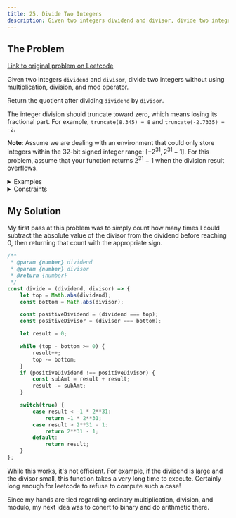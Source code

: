 ```yaml
---
title: 25. Divide Two Integers
description: Given two integers dividend and divisor, divide two integers without using multiplication, division, and mod operator. Return the quotient after dividing dividend by divisor.
---
```


## The Problem

[Link to original problem on Leetcode](https://leetcode.com/problems/divide-two-integers/)

Given two integers `dividend` and `divisor`, divide two integers without using multiplication, division, and mod operator.

Return the quotient after dividing `dividend` by `divisor`.

The integer division should truncate toward zero, which means losing its fractional part. For example, `truncate(8.345) = 8` and `truncate(-2.7335) = -2`.

**Note**: Assume we are dealing with an environment that could only store integers within the 32-bit signed integer range: $[−2^{31}, 2^{31}−1]$. For this problem, assume that your function returns 2<sup>31</sup>&nbsp;−&nbsp;1 when the division result overflows.

<details>
<summary>Examples</summary>

Example 1:
```
Input: dividend = 10, divisor = 3
Output: 3
Explanation: 10/3 = truncate(3.33333..) = 3.
```

Example 2:
```
Input: dividend = 7, divisor = -3
Output: -2
Explanation: 7/-3 = truncate(-2.33333..) = -2.
```

Example 3:
```
Input: dividend = 0, divisor = 1
Output: 0
```

Example 4:
```
Input: dividend = 1, divisor = 1
Output: 1
```
</details>

<details>
<summary>Constraints</summary>

* -2<sup>31</sup> <= `dividend`, `divisor` <= 2<sup>31</sup> - 1
* `divisor` != 0
</details>

## My Solution

My first pass at this problem was to simply count how many times I could subtract the absolute value of the divisor from the dividend before reaching 0, then returning that count with the appropriate sign.

```javascript
/**
 * @param {number} dividend
 * @param {number} divisor
 * @return {number}
 */
const divide = (dividend, divisor) => {
    let top = Math.abs(dividend);
    const bottom = Math.abs(divisor);

    const positiveDividend = (dividend === top);
    const positiveDivisor = (divisor === bottom);

    let result = 0;

    while (top - bottom >= 0) {
        result++;
        top -= bottom;
    }
    if (positiveDividend !== positiveDivisor) {
        const subAmt = result + result;
        result -= subAmt;
    }

    switch(true) {
        case result < -1 * 2**31:
            return -1 * 2**31;
        case result > 2**31 - 1:
            return 2**31 - 1;
        default:
            return result;
    }
};
```

While this works, it's not efficient. For example, if the dividend is large and the divisor small, this function takes a very long time to execute. Certainly long enough for leetcode to refuse to compute such a case!

Since my hands are tied regarding ordinary multiplication, division, and modulo, my next idea was to conert to binary and do arithmetic there.
